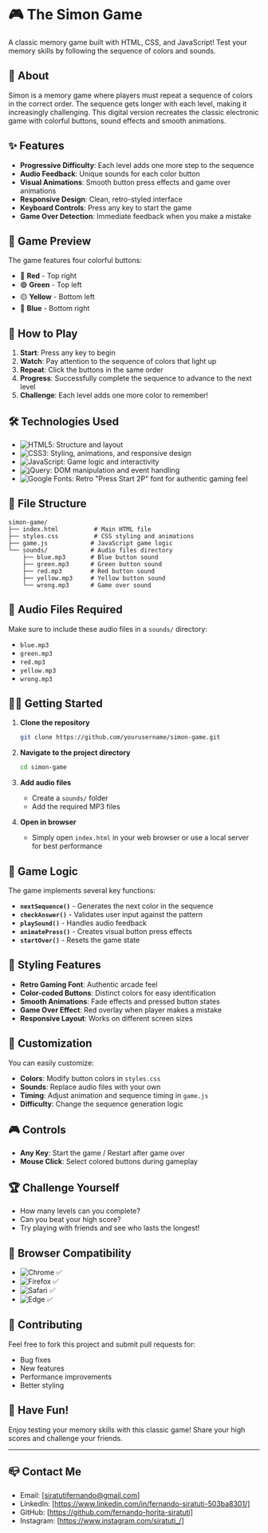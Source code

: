 # 🎮 The Simon Game

A classic memory game built with HTML, CSS, and JavaScript! Test your memory skills by following the sequence of colors and sounds.

## 🎯 About

Simon is a memory game where players must repeat a sequence of colors in the correct order. The sequence gets longer with each level, making it increasingly challenging. This digital version recreates the classic electronic game with colorful buttons, sound effects and smooth animations.

## ✨ Features

- **Progressive Difficulty**: Each level adds one more step to the sequence
- **Audio Feedback**: Unique sounds for each color button
- **Visual Animations**: Smooth button press effects and game over animations
- **Responsive Design**: Clean, retro-styled interface
- **Keyboard Controls**: Press any key to start the game
- **Game Over Detection**: Immediate feedback when you make a mistake

## 🎨 Game Preview

The game features four colorful buttons:
- 🔴 **Red** - Top right
- 🟢 **Green** - Top left  
- 🟡 **Yellow** - Bottom left
- 🔵 **Blue** - Bottom right

## 🚀 How to Play

1. **Start**: Press any key to begin
2. **Watch**: Pay attention to the sequence of colors that light up
3. **Repeat**: Click the buttons in the same order
4. **Progress**: Successfully complete the sequence to advance to the next level
5. **Challenge**: Each level adds one more color to remember!

## 🛠️ Technologies Used

- ![HTML5](https://img.shields.io/badge/HTML5-E34F26?style=flat&logo=html5&logoColor=white): Structure and layout
- ![CSS3](https://img.shields.io/badge/CSS3-1572B6?style=flat&logo=css3&logoColor=white): Styling, animations, and responsive design
- ![JavaScript](https://img.shields.io/badge/JavaScript-F7DF1E?style=flat&logo=javascript&logoColor=black): Game logic and interactivity
- ![jQuery](https://img.shields.io/badge/jQuery-0769AD?style=flat&logo=jquery&logoColor=white): DOM manipulation and event handling
- ![Google Fonts](https://img.shields.io/badge/Google_Fonts-4285F4?style=flat&logo=google-fonts&logoColor=white): Retro "Press Start 2P" font for authentic gaming feel
  
## 📁 File Structure

```
simon-game/
├── index.html          # Main HTML file
├── styles.css          # CSS styling and animations
├── game.js            # JavaScript game logic
└── sounds/            # Audio files directory
    ├── blue.mp3       # Blue button sound
    ├── green.mp3      # Green button sound
    ├── red.mp3        # Red button sound
    ├── yellow.mp3     # Yellow button sound
    └── wrong.mp3      # Game over sound
```

## 🎵 Audio Files Required

Make sure to include these audio files in a `sounds/` directory:
- `blue.mp3`
- `green.mp3` 
- `red.mp3`
- `yellow.mp3`
- `wrong.mp3`

## 🏃‍♂️ Getting Started

1. **Clone the repository**
   ```bash
   git clone https://github.com/yourusername/simon-game.git
   ```

2. **Navigate to the project directory**
   ```bash
   cd simon-game
   ```

3. **Add audio files**
   - Create a `sounds/` folder
   - Add the required MP3 files

4. **Open in browser**
   - Simply open `index.html` in your web browser or use a local server for best performance

## 🎯 Game Logic

The game implements several key functions:

- **`nextSequence()`** - Generates the next color in the sequence
- **`checkAnswer()`** - Validates user input against the pattern
- **`playSound()`** - Handles audio feedback
- **`animatePress()`** - Creates visual button press effects
- **`startOver()`** - Resets the game state

## 🎨 Styling Features

- **Retro Gaming Font**: Authentic arcade feel
- **Color-coded Buttons**: Distinct colors for easy identification
- **Smooth Animations**: Fade effects and pressed button states
- **Game Over Effect**: Red overlay when player makes a mistake
- **Responsive Layout**: Works on different screen sizes

## 🔧 Customization

You can easily customize:
- **Colors**: Modify button colors in `styles.css`
- **Sounds**: Replace audio files with your own
- **Timing**: Adjust animation and sequence timing in `game.js`
- **Difficulty**: Change the sequence generation logic

## 🎮 Controls

- **Any Key**: Start the game / Restart after game over
- **Mouse Click**: Select colored buttons during gameplay

## 🏆 Challenge Yourself

- How many levels can you complete?
- Can you beat your high score?
- Try playing with friends and see who lasts the longest!

## 📱 Browser Compatibility

- ![Chrome](https://img.shields.io/badge/Chrome-4285F4?style=flat&logo=google-chrome&logoColor=white) ✅
- ![Firefox](https://img.shields.io/badge/Firefox-FF7139?style=flat&logo=firefox&logoColor=white) ✅
- ![Safari](https://img.shields.io/badge/Safari-000000?style=flat&logo=safari&logoColor=white) ✅
- ![Edge](https://img.shields.io/badge/Edge-0078D4?style=flat&logo=microsoft-edge&logoColor=white) ✅

## 🤝 Contributing

Feel free to fork this project and submit pull requests for:
- Bug fixes
- New features
- Performance improvements
- Better styling
## 🎉 Have Fun!

Enjoy testing your memory skills with this classic game! Share your high scores and challenge your friends.

---

## 📪 Contact Me
- Email: [siratutifernando@gmail.com]
- LinkedIn: [https://www.linkedin.com/in/fernando-siratuti-503ba8301/]
- GitHub: [https://github.com/fernando-horita-siratuti]
- Instagram: [https://www.instagram.com/siratuti_/]
